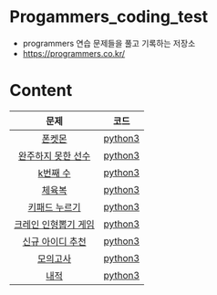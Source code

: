 # Progammers_coding_test
- programmers 연습 문제들을 풀고 기록하는 저장소
- https://programmers.co.kr/
# Content
|문제|코드|
|:---:|:---:|
|[폰켓몬](https://programmers.co.kr/learn/courses/30/lessons/1845)|[python3](https://github.com/ohsoou/Progammers_coding_test/blob/main/Level1/python3_01.py)|
|[완주하지 못한 선수](https://programmers.co.kr/learn/courses/30/lessons/42576)|[python3](https://github.com/ohsoou/Progammers_coding_test/blob/main/Level1/python3_02.py)|
|[k번째 수](https://programmers.co.kr/learn/courses/30/lessons/42748)|[python3](https://github.com/ohsoou/Progammers_coding_test/blob/main/Level1/python3_03.py)|
|[체육복](https://programmers.co.kr/learn/courses/30/lessons/42862)|[python3](https://github.com/ohsoou/Progammers_coding_test/blob/main/Level1/python3_04.py)|
|[키패드 누르기](https://programmers.co.kr/learn/courses/30/lessons/67256)|[python3](https://github.com/ohsoou/Progammers_coding_test/blob/main/Level1/python3_05.py)|
|[크레인 인형뽑기 게임](https://programmers.co.kr/learn/courses/30/lessons/64061)|[python3](https://github.com/ohsoou/Progammers_coding_test/blob/main/Level1/python3_06.py)|
|[신규 아이디 추천](https://programmers.co.kr/learn/courses/30/lessons/72410)|[python3](https://github.com/ohsoou/Progammers_coding_test/blob/main/Level1/python3_07.py)|
|[모의고사](https://programmers.co.kr/learn/courses/30/lessons/42840)|[python3](https://github.com/ohsoou/Progammers_coding_test/blob/main/Level1/python3_08.py)|
|[내적](https://programmers.co.kr/learn/courses/30/lessons/70128)|[python3](https://github.com/ohsoou/Progammers_coding_test/blob/main/Level1/python3_09.py)|